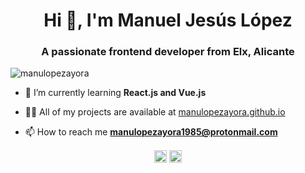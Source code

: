 <h1 align="center">Hi 👋, I'm Manuel Jesús López</h1>
<h3 align="center">A passionate frontend developer from Elx, Alicante</h3>

<p align="left"> <img src="https://komarev.com/ghpvc/?username=manulopezayora" alt="manulopezayora" /> </p>

- 🌱 I’m currently learning **React.js and Vue.js**

- 👨‍💻 All of my projects are available at [manulopezayora.github.io](manulopezayora.github.io/portfolio)

- 📫 How to reach me **manulopezayora1985@protonmail.com**



<p align="center">
<a href="https://codepen.io/https://codepen.io/manueljesuslopez" target="blank"><img align="center" src="https://cdn.jsdelivr.net/npm/simple-icons@3.0.1/icons/codepen.svg" alt="https://codepen.io/manueljesuslopez" height="20" width="20" /></a>
<a href="https://linkedin.com/in/https://www.linkedin.com/in/manulopezayora/" target="blank"><img align="center" src="https://cdn.jsdelivr.net/npm/simple-icons@3.0.1/icons/linkedin.svg" alt="https://www.linkedin.com/in/manulopezayora/" height="20" width="20" /></a>
</p>
